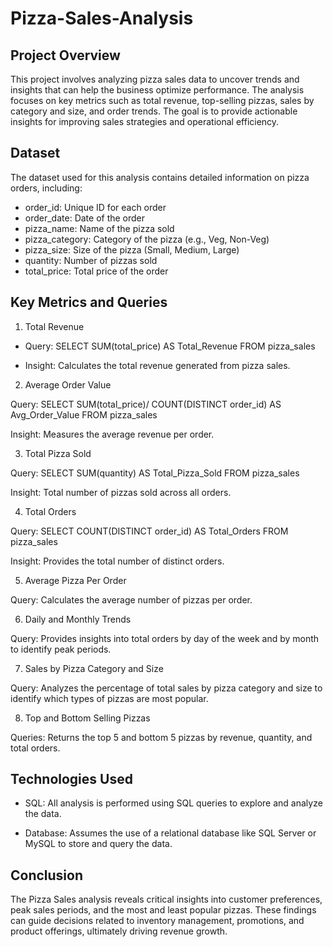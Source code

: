 # Pizza-Sales-Analysis

## Project Overview

This project involves analyzing pizza sales data to uncover trends and insights that can help the business optimize performance. The analysis focuses on key metrics such as total revenue, top-selling pizzas, sales by category and size, and order trends. The goal is to provide actionable insights for improving sales strategies and operational efficiency.

## Dataset

The dataset used for this analysis contains detailed information on pizza orders, including:

- order_id: Unique ID for each order
- order_date: Date of the order
- pizza_name: Name of the pizza sold
- pizza_category: Category of the pizza (e.g., Veg, Non-Veg)
- pizza_size: Size of the pizza (Small, Medium, Large)
- quantity: Number of pizzas sold
- total_price: Total price of the order

## Key Metrics and Queries

1. Total Revenue

- Query: SELECT SUM(total_price) AS Total_Revenue FROM pizza_sales

- Insight: Calculates the total revenue generated from pizza sales.

2. Average Order Value

Query: SELECT SUM(total_price)/ COUNT(DISTINCT order_id) AS Avg_Order_Value FROM pizza_sales

Insight: Measures the average revenue per order.

3. Total Pizza Sold

Query: SELECT SUM(quantity) AS Total_Pizza_Sold FROM pizza_sales

Insight: Total number of pizzas sold across all orders.

4. Total Orders

Query: SELECT COUNT(DISTINCT order_id) AS Total_Orders FROM pizza_sales

Insight: Provides the total number of distinct orders.

5. Average Pizza Per Order

Query: Calculates the average number of pizzas per order.

6. Daily and Monthly Trends

Query: Provides insights into total orders by day of the week and by month to identify peak periods.

7. Sales by Pizza Category and Size

Query: Analyzes the percentage of total sales by pizza category and size to identify which types of pizzas are most popular.

8. Top and Bottom Selling Pizzas

Queries: Returns the top 5 and bottom 5 pizzas by revenue, quantity, and total orders.

## Technologies Used

- SQL: All analysis is performed using SQL queries to explore and analyze the data.

- Database: Assumes the use of a relational database like SQL Server or MySQL to store and query the data.

## Conclusion

The Pizza Sales analysis reveals critical insights into customer preferences, peak sales periods, and the most and least popular pizzas. These findings can guide decisions related to inventory management, promotions, and product offerings, ultimately driving revenue growth.
